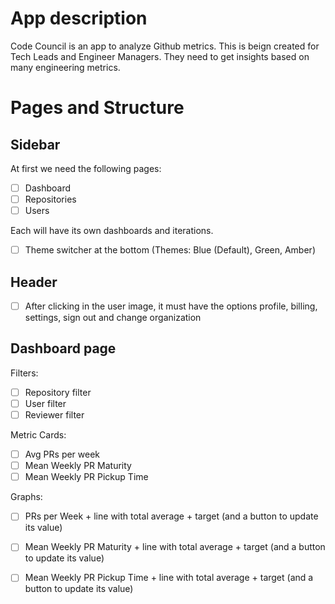 # App description
Code Council is an app to analyze Github metrics. This is beign created for Tech Leads and Engineer Managers. They need to get insights based on many engineering metrics.

# Pages and Structure
## Sidebar
At first we need the following pages:
- [ ] Dashboard
- [ ] Repositories
- [ ] Users

Each will have its own dashboards and iterations.

- [ ] Theme switcher at the bottom (Themes: Blue (Default), Green, Amber)

## Header
- [ ] After clicking in the user image, it must have the options profile, billing, settings, sign out and change organization

## Dashboard page
Filters:
- [ ] Repository filter
- [ ] User filter
- [ ] Reviewer filter

Metric Cards:
- [ ] Avg PRs per week
- [ ] Mean Weekly PR Maturity
- [ ] Mean Weekly PR Pickup Time

Graphs:
- [ ] PRs per Week + line with total average + target (and a button to update its value)
- [ ] Mean Weekly PR Maturity + line with total average + target (and a button to update its value)
- [ ] Mean Weekly PR Pickup Time + line with total average + target (and a button to update its value)

